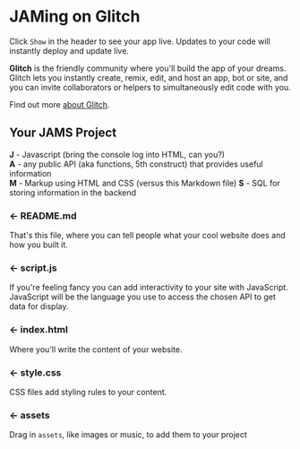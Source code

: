 JAMing on Glitch
=================

Click `Show` in the header to see your app live. Updates to your code will instantly deploy and update live.

**Glitch** is the friendly community where you'll build the app of your dreams. Glitch lets you instantly create, remix, edit, and host an app, bot or site, and you can invite collaborators or helpers to simultaneously edit code with you.

Find out more [about Glitch](https://glitch.com/about).


Your JAMS Project
------------

**J** - Javascript (bring the console log into HTML, can you?)  
**A** - any public API (aka functions, 5th construct) that provides useful information  
**M** - Markup using HTML and CSS  (versus this Markdown file)
**S** - SQL for storing information in the backend

### ← README.md

That's this file, where you can tell people what your cool website does and how you built it.

### ← script.js
If you're feeling fancy you can add interactivity to your site with JavaScript.
JavaScript will be the language you use to access the chosen API to get data for display. 

### ← index.html

Where you'll write the content of your website. 

### ← style.css

CSS files add styling rules to your content.


### ← assets

Drag in `assets`, like images or music, to add them to your project

